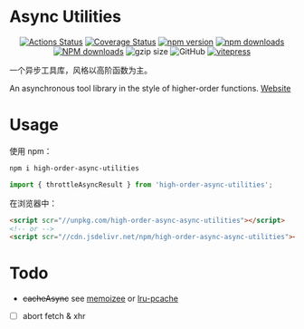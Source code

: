 # Async Utilities

<p align="center">
  <a href='https://github.com/bowencool/async-utilities/actions/workflows/gh-pages.yml'><img src='https://github.com/bowencool/async-utilities/actions/workflows/gh-pages.yml/badge.svg' alt='Actions Status' /></a>
  <a href='https://coveralls.io/github/bowencool/async-utilities?branch=main'><img src='https://coveralls.io/repos/github/bowencool/async-utilities/badge.svg?branch=main' alt='Coverage Status' /></a>
  <a href="https://www.npmjs.com/package/high-order-async-utilities"><img src="https://img.shields.io/npm/v/high-order-async-utilities.svg?style=flat-square" alt="npm version" /></a>
  <a href="https://www.npmjs.com/package/high-order-async-utilities"><img src="https://img.shields.io/npm/dt/high-order-async-utilities.svg?style=flat-square" alt="npm downloads" /></a>
  <a target="_blank" rel="noopener noreferrer" href="https://npmjs.org/package/high-order-async-utilities"><img src="https://img.shields.io/npm/dm/high-order-async-utilities.svg?style=flat" alt="NPM downloads"></a>
  <img src="https://img.badgesize.io/https:/unpkg.com/high-order-async-utilities/umd/index.js?label=gzip%20size&amp;compression=gzip" alt="gzip size">
  <img src="https://img.shields.io/github/license/bowencool/async-utilities" alt="GitHub">
  <a href="https://github.com/bowencool/create-vitepress-demo"><img src="https://img.shields.io/badge/docs%20by-vitepress-blue" alt="vitepress" /></a>
</p>

一个异步工具库，风格以高阶函数为主。

An asynchronous tool library in the style of higher-order functions. [Website](https://bowencool.github.io/async-utilities/)

# Usage

使用 npm：

```bash
npm i high-order-async-utilities
```

```ts
import { throttleAsyncResult } from 'high-order-async-utilities';
```

在浏览器中：

```html
<script scr="//unpkg.com/high-order-async-async-utilities"></script>
<!-- or -->
<script scr="//cdn.jsdelivr.net/npm/high-order-async-async-utilities"></script>
```

# Todo

- ~~cacheAsync~~ see [memoizee](https://github.com/medikoo/memoizee#memoizing-asynchronous-functions) or [lru-pcache](https://github.com/jmendiara/lru-pcache)
- [ ] abort fetch & xhr
